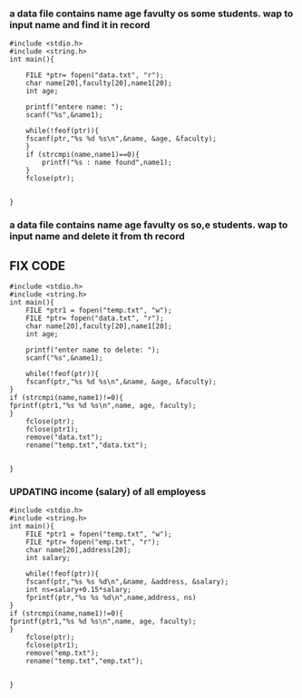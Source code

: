 ### a data file contains name age favulty os some students. wap to input name and find it in record

```
#include <stdio.h>
#include <string.h>
int main(){
	
	FILE *ptr= fopen("data.txt", "r");
	char name[20],faculty[20],name1[20];
	int age;
	
	printf("entere name: ");
	scanf("%s",&name1);
	
	while(!feof(ptr)){
	fscanf(ptr,"%s %d %s\n",&name, &age, &faculty);
	}
	if (strcmpi(name,name1)==0){
		printf("%s : name found",name1);
	}
	fclose(ptr);
	
	
}
```
### a data file contains name age favulty os so,e students. wap to input name and delete it from th record

## FIX CODE
```
#include <stdio.h>
#include <string.h>
int main(){
	FILE *ptr1 = fopen("temp.txt", "w");
	FILE *ptr= fopen("data.txt", "r");
	char name[20],faculty[20],name1[20];
	int age;
	
	printf("enter name to delete: ");
	scanf("%s",&name1);
	
	while(!feof(ptr)){
	fscanf(ptr,"%s %d %s\n",&name, &age, &faculty);
}
if (strcmpi(name,name1)!=0){
fprintf(ptr1,"%s %d %s\n",name, age, faculty);
}
	fclose(ptr);
	fclose(ptr1);
	remove("data.txt");
	rename("temp.txt","data.txt");
	
	
}
```
### UPDATING income (salary) of all employess
```
#include <stdio.h>
#include <string.h>
int main(){
	FILE *ptr1 = fopen("temp.txt", "w");
	FILE *ptr= fopen("emp.txt", "r");
	char name[20],address[20];
	int salary;
	
	while(!feof(ptr)){
	fscanf(ptr,"%s %s %d\n",&name, &address, &salary);
	int ns=salary+0.15*salary;
	fprintf(ptr,"%s %s %d\n",name,address, ns)
}
if (strcmpi(name,name1)!=0){
fprintf(ptr1,"%s %d %s\n",name, age, faculty);
}
	fclose(ptr);
	fclose(ptr1);
	remove("emp.txt");
	rename("temp.txt","emp.txt");
	
	
}
```
